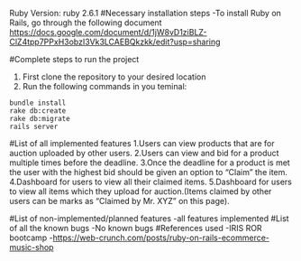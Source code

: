 Ruby Version: ruby 2.6.1
#Necessary installation steps
-To install Ruby on Rails, go through the following document
https://docs.google.com/document/d/1jW8vD1ziBLZ-ClZ4tpp7PPxH3obzI3Vk3LCAEBQkzkk/edit?usp=sharing

#Complete steps to run the project
1. First clone the repository to your desired location
2. Run the following commands in you teminal:
```
bundle install
rake db:create
rake db:migrate
rails server
```
#List of all implemented features
1.Users can view products that are for auction uploaded by other users.
2.Users can view and bid for a product multiple times before the deadline.
3.Once the deadline for a product is met the user with the highest bid should be given an option to “Claim” the item.
4.Dashboard for users to view all their claimed items.
5.Dashboard for users to view all items which they upload for auction.(Items claimed by other users can be marks as “Claimed by Mr. XYZ” on this page).

#List of non-implemented/planned features
-all features implemented
#List of all the known bugs
-No known bugs
#References used
-IRIS ROR bootcamp
-https://web-crunch.com/posts/ruby-on-rails-ecommerce-music-shop
